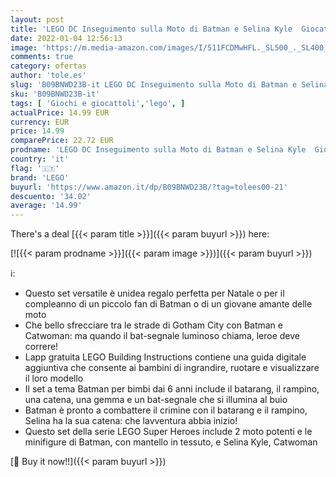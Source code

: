 ```yaml
---
layout: post
title: 'LEGO DC Inseguimento sulla Moto di Batman e Selina Kyle  Giocattolo per Bambini di 6+ Anni con Bat-Segnale che si Illumina al Buio  76179'
date: 2022-01-04 12:56:13
image: 'https://m.media-amazon.com/images/I/511FCDMwHFL._SL500_._SL400_.jpg'
comments: true
category: ofertas
author: 'tole.es'
slug: 'B09BNWD23B-it LEGO DC Inseguimento sulla Moto di Batman e Selina Kyle...'
sku: 'B09BNWD23B-it'
tags: [ 'Giochi e giocattoli','lego', ]
actualPrice: 14.99 EUR
currency: EUR
price: 14.99
comparePrice: 22.72 EUR
prodname: 'LEGO DC Inseguimento sulla Moto di Batman e Selina Kyle  Giocattolo per Bambini di 6+ Anni con Bat-Segnale che si Illumina al Buio  76179'
country: 'it'
flag: '🇮🇹'
brand: 'LEGO'
buyurl: 'https://www.amazon.it/dp/B09BNWD23B/?tag=tolees00-21'
descuento: '34.02'
average: '14.99'
---
```


There's a deal [{{< param title >}}]({{< param buyurl >}})  here:

[![{{< param prodname >}}]({{< param image >}})]({{< param buyurl >}})

ℹ️:

- Questo set versatile è unidea regalo perfetta per Natale o per il compleanno di un piccolo fan di Batman o di un giovane amante delle moto
- Che bello sfrecciare tra le strade di Gotham City con Batman e Catwoman: ma quando il bat-segnale luminoso chiama, leroe deve correre!
- Lapp gratuita LEGO Building Instructions contiene una guida digitale aggiuntiva che consente ai bambini di ingrandire, ruotare e visualizzare il loro modello
- Il set a tema Batman per bimbi dai 6 anni include il batarang, il rampino, una catena, una gemma e un bat-segnale che si illumina al buio
- Batman è pronto a combattere il crimine con il batarang e il rampino, Selina ha la sua catena: che lavventura abbia inizio!
- Questo set della serie LEGO Super Heroes include 2 moto potenti e le minifigure di Batman, con mantello in tessuto, e Selina Kyle, Catwoman

[🛒 Buy it now!!]({{< param buyurl >}})
